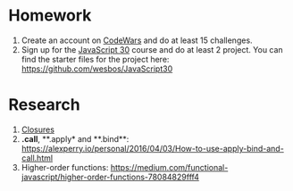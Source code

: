 # Homework

1. Create an account on [CodeWars](http://www.codewars.com/) and do at least 15
   challenges.
2. Sign up for the [JavaScript 30](https://javascript30.com/) course and do at
   least 2 project. You can find the starter files for the project here:
   https://github.com/wesbos/JavaScript30

# Research

1. [Closures](https://developer.mozilla.org/en/docs/Web/JavaScript/Closures)
2. **.call**, **.apply\* and **.bind\**:
   https://alexperry.io/personal/2016/04/03/How-to-use-apply-bind-and-call.html
3. Higher-order functions:
   https://medium.com/functional-javascript/higher-order-functions-78084829fff4
